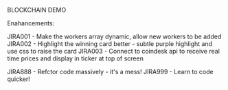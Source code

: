 BLOCKCHAIN DEMO

Enahancements:

JIRA001 - Make the workers array dynamic, allow new workers to be added
JIRA002 - Highlight the winning card better - subtle purple highlight and use css to raise the card
JIRA003 - Connect to coindesk api to receive real time prices and display in ticker at top of screen


JIRA888 - Refctor code massively - it's a mess!
JIRA999 - Learn to code quicker!